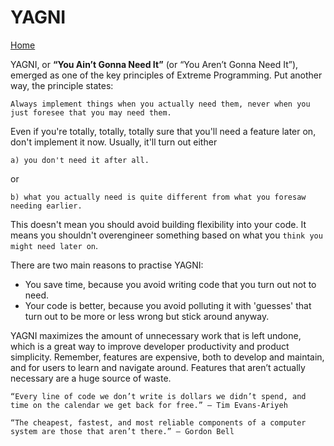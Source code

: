 # YAGNI

[Home](../README.md)

YAGNI, or **“You Ain’t Gonna Need It”** (or “You Aren’t Gonna Need It”), emerged as one of the key principles of Extreme Programming.  Put another way, the principle states:

```
Always implement things when you actually need them, never when you just foresee that you may need them.
```

Even if you're totally, totally, totally sure that you'll need a feature later on, don't implement it now. Usually, it'll turn out either

```
a) you don't need it after all.
```

or

```
b) what you actually need is quite different from what you foresaw needing earlier.
```

This doesn't mean you should avoid building flexibility into your code. It means you shouldn't overengineer something based on what you `think you might need later on`.

There are two main reasons to practise YAGNI:

*   You save time, because you avoid writing code that you turn out not to need.
*   Your code is better, because you avoid polluting it with 'guesses' that turn out to be more or less wrong but stick around anyway.

YAGNI maximizes the amount of unnecessary work that is left undone, which is a great way to improve developer productivity and product simplicity.  Remember, features are expensive, both to develop and maintain, and for users to learn and navigate around.  Features that aren’t actually necessary are a huge source of waste.

```
“Every line of code we don’t write is dollars we didn’t spend, and time on the calendar we get back for free.” – Tim Evans-Ariyeh
```

```
“The cheapest, fastest, and most reliable components of a computer system are those that aren’t there.” – Gordon Bell
```